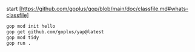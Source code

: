 start [https://github.com/goplus/gop/blob/main/doc/classfile.md#whats-classfile]
```bash
gop mod init hello
gop get github.com/goplus/yap@latest
gop mod tidy
gop run .
```